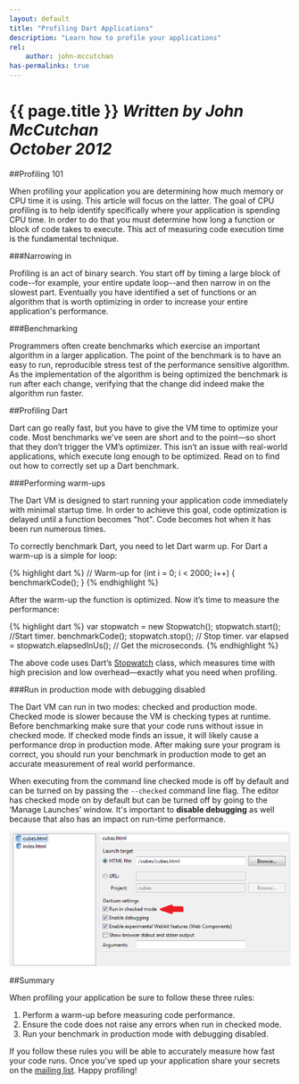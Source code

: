 ```yaml
--- 
layout: default
title: "Profiling Dart Applications"
description: "Learn how to profile your applications"
rel:
    author: john-mccutchan
has-permalinks: true
---
```


# {{ page.title }} _Written by John McCutchan <br /> October 2012_

##Profiling 101

When profiling your application you are determining how much memory or CPU time
it is using. This article will focus on the latter. The goal of CPU profiling is
to help identify specifically where your application is spending CPU time. In
order to do that you must determine how long a function or block of code takes
to execute. This act of measuring code execution time is the fundamental
technique.

###Narrowing in

Profiling is an act of binary search. You start off by timing a large block of
code--for example, your entire update loop--and then narrow in on the slowest
part. Eventually you have identified a set of functions or an algorithm that is
worth optimizing in order to increase your entire application's performance.

###Benchmarking

Programmers often create benchmarks which exercise an important algorithm in a
larger application. The point of the benchmark is to have an easy to run,
reproducible stress test of the performance sensitive algorithm. As the
implementation of the algorithm is being optimized the benchmark is run after
each change, verifying that the change did indeed make the algorithm run faster.

##Profiling Dart

Dart can go really fast, but you have to give the VM time to optimize your code.
Most benchmarks we've seen are short and to the point—so short that they don’t
trigger the VM’s optimizer. This isn’t an issue with real-world applications,
which execute long enough to be optimized. Read on to find out how to correctly
set up a Dart benchmark.

###Performing warm-ups

The Dart VM is designed to start running your application code immediately with
minimal startup time. In order to achieve this goal, code optimization is
delayed until a function becomes "hot". Code becomes hot when it has been run
numerous times.

To correctly benchmark Dart, you need to let Dart warm up. For Dart a warm-up is
a simple for loop:

{% highlight dart %}
// Warm-up
for (int i = 0; i < 2000; i++) {
    benchmarkCode();
}
{% endhighlight %}

After the warm-up the function is optimized. Now it’s time to measure the
performance:

{% highlight dart %}
var stopwatch = new Stopwatch();
stopwatch.start(); //Start timer.
benchmarkCode();
stopwatch.stop(); // Stop timer.
var elapsed = stopwatch.elapsedInUs(); // Get the microseconds.
{% endhighlight %}

The above code uses Dart’s
[Stopwatch](http://api.dartlang.org/docs/bleeding_edge/dart_core/Stopwatch.html)
class, which measures time with high precision and low overhead—exactly what you
need when profiling.

###Run in production mode with debugging disabled

The Dart VM can run in two modes: checked and production mode. Checked mode is
slower because the VM is checking types at runtime. Before benchmarking make
sure that your code runs without issue in checked mode. If checked mode finds an
issue, it will likely cause a performance drop in production mode. After making
sure your program is correct, you should run your benchmark in production mode
to get an accurate measurement of real world performance.

When executing from the command line checked mode is off by default and can be
turned on by passing the `--checked` command line flag. The editor has checked
mode on by default but can be turned off by going to the ‘Manage Launches’
window. It's important to **disable debugging** as well because that also has an
impact on run-time performance.

<div style="display:block; margin-left:auto; margin-right:auto"><img src="checkedmode.png" /></div>

##Summary

When profiling your application be sure to follow these three rules:

1. Perform a warm-up before measuring code performance.
1. Ensure the code does not raise any errors when run in checked mode.
1. Run your benchmark in production mode with debugging disabled.

If you follow these rules you will be able to accurately measure how fast your
code runs. Once you've sped up your application share your secrets on the
[mailing list](https://groups.google.com/a/dartlang.org/forum/?fromgroups#!forum/misc).
Happy profiling!
